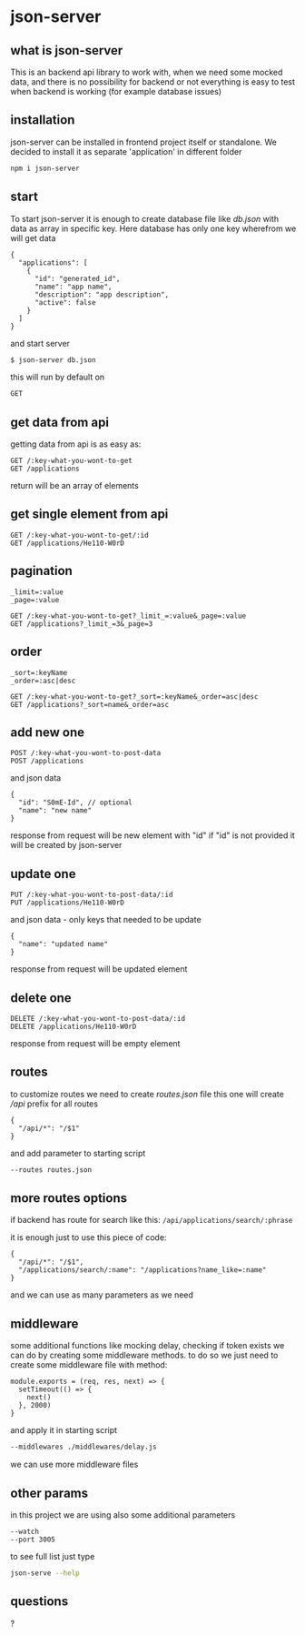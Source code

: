 <!-- .slide: data-background="#330000" -->
# json-server  <!-- .element: class="r-fit-text" -->


<!-- .slide: data-background="#330000" -->
## what is json-server

This is an backend api library to work with, when we need some mocked data, and there is no possibility for backend or not everything is easy to test when backend is working (for example database issues)


<!-- .slide: data-background="#330000" -->
## installation

json-server can be installed in frontend project itself or standalone. We decided to install it as separate 'application' in different folder

```bash
npm i json-server
```


<!-- .slide: data-background="#330000" -->
## start

To start json-server it is enough to create database file like _db.json_ with data as array in specific key. Here database has only one key wherefrom we will get data

```json[1,10|2,9|3-8]
{
  "applications": [
    {
      "id": "generated_id",
      "name": "app name",
      "description": "app description",
      "active": false
    }
  ]
}
```


<!-- .slide: data-background="#330000" -->
and start server

```bash
$ json-server db.json
```

this will run by default on 

```bash
GET 
```


<!-- .slide: data-background="#330000" -->
## get data from api

getting data from api is as easy as:

```bash[1|2]
GET /:key-what-you-wont-to-get
GET /applications
```

return will be an array of elements


<!-- .slide: data-background="#330000" -->
## get single element from api

```bash[1|2]
GET /:key-what-you-wont-to-get/:id
GET /applications/He110-W0rD
```


<!-- .slide: data-background="#330000" -->
## pagination

```bash[1|2|4|5]
_limit=:value
_page=:value

GET /:key-what-you-wont-to-get?_limit_=:value&_page=:value
GET /applications?_limit_=3&_page=3
```


<!-- .slide: data-background="#330000" -->
## order

```bash[1|2|4|5]
_sort=:keyName
_order=:asc|desc

GET /:key-what-you-wont-to-get?_sort=:keyName&_order=asc|desc
GET /applications?_sort=name&_order=asc
```


<!-- .slide: data-background="#330000" -->
## add new one

```bash[1|2]
POST /:key-what-you-wont-to-post-data
POST /applications
```

and json data

```json[1,4|2|3]
{
  "id": "S0mE-Id", // optional
  "name": "new name"
}
```

response from request will be new element with "id" if "id" is not provided it will be created by json-server


<!-- .slide: data-background="#330000" -->
## update one

```bash[1|2]
PUT /:key-what-you-wont-to-post-data/:id
PUT /applications/He110-W0rD
```

and json data - only keys that needed to be update

```json[1,3|2]
{
  "name": "updated name"
}
```

response from request will be updated element


<!-- .slide: data-background="#330000" -->
## delete one

```bash[1|2]
DELETE /:key-what-you-wont-to-post-data/:id
DELETE /applications/He110-W0rD
```

response from request will be empty element


<!-- .slide: data-background="#330000" -->
## routes

to customize routes we need to create _routes.json_ file
this one will create _/api_ prefix for all routes

```json[1,3|2]
{
  "/api/*": "/$1"
}
```

and add parameter to starting script

```bash
--routes routes.json
```


<!-- .slide: data-background="#330000" -->
## more routes options

if backend has route for search like this: `/api/applications/search/:phrase`

it is enough just to use this piece of code:

```json[3]
{
  "/api/*": "/$1",
  "/applications/search/:name": "/applications?name_like=:name"
}
```

and we can use as many parameters as we need


<!-- .slide: data-background="#330000" -->
## middleware

some additional functions like mocking delay, checking if token exists we can do by creating some middleware methods. to do so we just need to create some middleware file with method:

```js[1,5|2,4|3]
module.exports = (req, res, next) => {
  setTimeout(() => {
    next()
  }, 2000)
}
```

and apply it in starting script

```bash
--middlewares ./middlewares/delay.js
```

we can use more middleware files


<!-- .slide: data-background="#330000" -->
## other params

in this project we are using also some additional parameters

```bash[1|2]
--watch
--port 3005
```

to see full list just type

```bash
json-serve --help
```


<!-- .slide: data-background="#330000" -->
## questions

?
